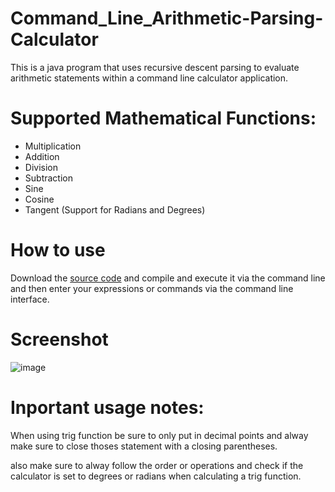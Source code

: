 # Command_Line_Arithmetic-Parsing-Calculator
This is a java program that uses recursive descent parsing to evaluate arithmetic statements within a command line calculator application.

# Supported Mathematical Functions:
  * Multiplication
  * Addition
  * Division
  * Subtraction
  * Sine
  * Cosine
  * Tangent
  (Support for Radians and Degrees)

# How to use
Download the [source code]() and compile and execute it via the command line and then enter your expressions or commands via the command line interface.

# Screenshot
![image](https://user-images.githubusercontent.com/100094056/198393728-721a9fe6-df6e-4ae9-a310-91f402c51d41.png)

# Inportant usage notes:
When using trig function be sure to only put in decimal points and alway make sure to close thoses statement with a closing parentheses.

also make sure to alway follow the order or operations and check if the calculator is set to degrees or radians when calculating a trig function.

